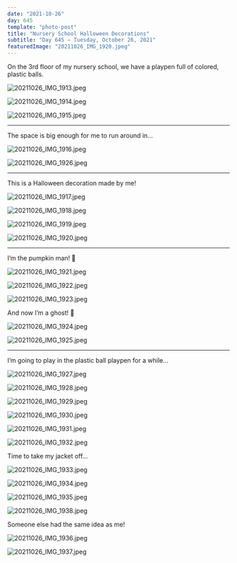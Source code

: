```yaml
---
date: "2021-10-26"
day: 645
template: "photo-post"
title: "Nursery School Halloween Decorations"
subtitle: "Day 645 – Tuesday, October 26, 2021"
featuredImage: "20211026_IMG_1920.jpeg"
---
```


On the 3rd floor of my nursery school, we have a playpen full of colored, plastic balls.

![20211026_IMG_1913.jpeg](20211026_IMG_1913.jpeg)

![20211026_IMG_1914.jpeg](20211026_IMG_1914.jpeg)

![20211026_IMG_1915.jpeg](20211026_IMG_1915.jpeg)

<hr />

The space is big enough for me to run around in…

![20211026_IMG_1916.jpeg](20211026_IMG_1916.jpeg)

![20211026_IMG_1926.jpeg](20211026_IMG_1926.jpeg)

<hr />

This is a Halloween decoration made by me!

![20211026_IMG_1917.jpeg](20211026_IMG_1917.jpeg)

![20211026_IMG_1918.jpeg](20211026_IMG_1918.jpeg)

![20211026_IMG_1919.jpeg](20211026_IMG_1919.jpeg)

![20211026_IMG_1920.jpeg](20211026_IMG_1920.jpeg)

<hr />

I’m the pumpkin man! 🎃

![20211026_IMG_1921.jpeg](20211026_IMG_1921.jpeg)

![20211026_IMG_1922.jpeg](20211026_IMG_1922.jpeg)

![20211026_IMG_1923.jpeg](20211026_IMG_1923.jpeg)

And now I’m a ghost! 👻

![20211026_IMG_1924.jpeg](20211026_IMG_1924.jpeg)

![20211026_IMG_1925.jpeg](20211026_IMG_1925.jpeg)

<hr />

I’m going to play in the plastic ball playpen for a while…

![20211026_IMG_1927.jpeg](20211026_IMG_1927.jpeg)

![20211026_IMG_1928.jpeg](20211026_IMG_1928.jpeg)

![20211026_IMG_1929.jpeg](20211026_IMG_1929.jpeg)

![20211026_IMG_1930.jpeg](20211026_IMG_1930.jpeg)

![20211026_IMG_1931.jpeg](20211026_IMG_1931.jpeg)

![20211026_IMG_1932.jpeg](20211026_IMG_1932.jpeg)

Time to take my jacket off…

![20211026_IMG_1933.jpeg](20211026_IMG_1933.jpeg)

![20211026_IMG_1934.jpeg](20211026_IMG_1934.jpeg)

![20211026_IMG_1935.jpeg](20211026_IMG_1935.jpeg)

![20211026_IMG_1938.jpeg](20211026_IMG_1938.jpeg)

Someone else had the same idea as me!

![20211026_IMG_1936.jpeg](20211026_IMG_1936.jpeg)

![20211026_IMG_1937.jpeg](20211026_IMG_1937.jpeg)
